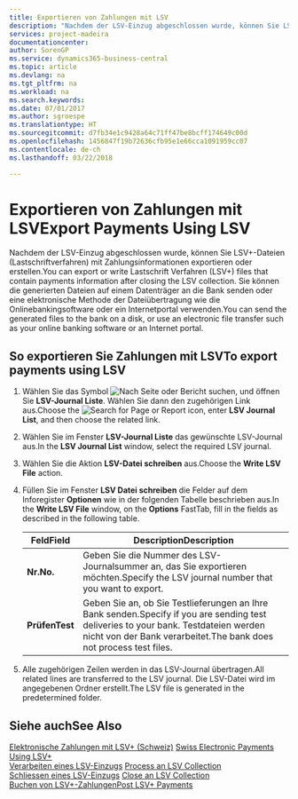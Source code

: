 ```yaml
---
title: Exportieren von Zahlungen mit LSV
description: "Nachdem der LSV-Einzug abgeschlossen wurde, können Sie LSV+-Dateien (Lastschriftverfahren) mit Zahlungsinformationen exportieren oder erstellen. Sie können die generierten Dateien auf einem Datenträger an die Bank senden oder eine elektronische Methode der Dateiübertragung wie die Onlinebankingsoftware oder ein Internetportal verwenden."
services: project-madeira
documentationcenter: 
author: SorenGP
ms.service: dynamics365-business-central
ms.topic: article
ms.devlang: na
ms.tgt_pltfrm: na
ms.workload: na
ms.search.keywords: 
ms.date: 07/01/2017
ms.author: sgroespe
ms.translationtype: HT
ms.sourcegitcommit: d7fb34e1c9428a64c71ff47be8bcff174649c00d
ms.openlocfilehash: 1456847f19b72636cfb95e1e66cca1091959cc07
ms.contentlocale: de-ch
ms.lasthandoff: 03/22/2018

---
```

# <a name="export-payments-using-lsv"></a><span data-ttu-id="b4bbd-104">Exportieren von Zahlungen mit LSV</span><span class="sxs-lookup"><span data-stu-id="b4bbd-104">Export Payments Using LSV</span></span>
<span data-ttu-id="b4bbd-105">Nachdem der LSV-Einzug abgeschlossen wurde, können Sie LSV+-Dateien (Lastschriftverfahren) mit Zahlungsinformationen exportieren oder erstellen.</span><span class="sxs-lookup"><span data-stu-id="b4bbd-105">You can export or write Lastschrift Verfahren (LSV+) files that contain payments information after closing the LSV collection.</span></span> <span data-ttu-id="b4bbd-106">Sie können die generierten Dateien auf einem Datenträger an die Bank senden oder eine elektronische Methode der Dateiübertragung wie die Onlinebankingsoftware oder ein Internetportal verwenden.</span><span class="sxs-lookup"><span data-stu-id="b4bbd-106">You can send the generated files to the bank on a disk, or use an electronic file transfer such as your online banking software or an Internet portal.</span></span>  

## <a name="to-export-payments-using-lsv"></a><span data-ttu-id="b4bbd-107">So exportieren Sie Zahlungen mit LSV</span><span class="sxs-lookup"><span data-stu-id="b4bbd-107">To export payments using LSV</span></span>  

1.  <span data-ttu-id="b4bbd-108">Wählen Sie das Symbol ![Nach Seite oder Bericht suchen](../../media/ui-search/search_small.png "Nach Seite ober Bericht suchen"), und öffnen Sie **LSV-Journal Liste**. Wählen Sie dann den zugehörigen Link aus.</span><span class="sxs-lookup"><span data-stu-id="b4bbd-108">Choose the ![Search for Page or Report](../../media/ui-search/search_small.png "Search for Page or Report icon") icon, enter **LSV Journal List**, and then choose the related link.</span></span>  
2.  <span data-ttu-id="b4bbd-109">Wählen Sie im Fenster **LSV-Journal Liste** das gewünschte LSV-Journal aus.</span><span class="sxs-lookup"><span data-stu-id="b4bbd-109">In the **LSV Journal List** window, select the required LSV journal.</span></span>  
3.  <span data-ttu-id="b4bbd-110">Wählen Sie die Aktion **LSV-Datei schreiben** aus.</span><span class="sxs-lookup"><span data-stu-id="b4bbd-110">Choose the **Write LSV File** action.</span></span>  
4.  <span data-ttu-id="b4bbd-111">Füllen Sie im Fenster **LSV Datei schreiben** die Felder auf dem Inforegister **Optionen** wie in der folgenden Tabelle beschrieben aus.</span><span class="sxs-lookup"><span data-stu-id="b4bbd-111">In the **Write LSV File** window, on the **Options** FastTab, fill in the fields as described in the following table.</span></span>  

    |<span data-ttu-id="b4bbd-112">Feld</span><span class="sxs-lookup"><span data-stu-id="b4bbd-112">Field</span></span>|<span data-ttu-id="b4bbd-113">Description</span><span class="sxs-lookup"><span data-stu-id="b4bbd-113">Description</span></span>|  
    |---------------------------------|---------------------------------------|  
    |<span data-ttu-id="b4bbd-114">**Nr.**</span><span class="sxs-lookup"><span data-stu-id="b4bbd-114">**No.**</span></span>|<span data-ttu-id="b4bbd-115">Geben Sie die Nummer des LSV-Journalsummer an, das Sie exportieren möchten.</span><span class="sxs-lookup"><span data-stu-id="b4bbd-115">Specify the LSV journal number that you want to export.</span></span>|  
    |<span data-ttu-id="b4bbd-116">**Prüfen**</span><span class="sxs-lookup"><span data-stu-id="b4bbd-116">**Test**</span></span>|<span data-ttu-id="b4bbd-117">Geben Sie an, ob Sie Testlieferungen an Ihre Bank senden.</span><span class="sxs-lookup"><span data-stu-id="b4bbd-117">Specify if you are sending test deliveries to your bank.</span></span> <span data-ttu-id="b4bbd-118">Testdateien werden nicht von der Bank verarbeitet.</span><span class="sxs-lookup"><span data-stu-id="b4bbd-118">The bank does not process test files.</span></span>|  

5.  <span data-ttu-id="b4bbd-119">Alle zugehörigen Zeilen werden in das LSV-Journal übertragen.</span><span class="sxs-lookup"><span data-stu-id="b4bbd-119">All related lines are transferred to the LSV journal.</span></span> <span data-ttu-id="b4bbd-120">Die LSV-Datei wird im angegebenen Ordner erstellt.</span><span class="sxs-lookup"><span data-stu-id="b4bbd-120">The LSV file is generated in the predetermined folder.</span></span>  

## <a name="see-also"></a><span data-ttu-id="b4bbd-121">Siehe auch</span><span class="sxs-lookup"><span data-stu-id="b4bbd-121">See Also</span></span>  
 <span data-ttu-id="b4bbd-122">[Elektronische Zahlungen mit LSV+ (Schweiz)](swiss-electronic-payments-using-lsv-.md) </span><span class="sxs-lookup"><span data-stu-id="b4bbd-122">[Swiss Electronic Payments Using LSV+](swiss-electronic-payments-using-lsv-.md) </span></span>  
 <span data-ttu-id="b4bbd-123">[Verarbeiten eines LSV-Einzugs](how-to-process-an-lsv-collection.md) </span><span class="sxs-lookup"><span data-stu-id="b4bbd-123">[Process an LSV Collection](how-to-process-an-lsv-collection.md) </span></span>  
 <span data-ttu-id="b4bbd-124">[Schliessen eines LSV-Einzugs](how-to-close-an-lsv-collection.md) </span><span class="sxs-lookup"><span data-stu-id="b4bbd-124">[Close an LSV Collection](how-to-close-an-lsv-collection.md) </span></span>  
 [<span data-ttu-id="b4bbd-125">Buchen von LSV+-Zahlungen</span><span class="sxs-lookup"><span data-stu-id="b4bbd-125">Post LSV+ Payments</span></span>](how-to-post-lsv-payments.md)


